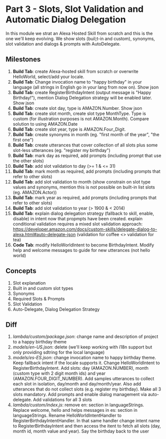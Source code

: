 # Part 3 - Slots, Slot Validation and Automatic Dialog Delegation

In this module we strat an Alexa Hosted Skill from scratch and this is the one we'll keep evolving. We show slots (buil;t-in and custom), synonyms, slot validation and dialogs & prompts with AutoDelegate.

## Milestones

1. **Build Tab**: create Alexa-hosted skill from scratch or overwrite HelloWorld, select/add your locale. 
2. **Build Tab**: Change invocation name to "happy birthday" in your language (all strings in English go in your lang from now on). Show json
3. **Build Tab**: create RegisterBirthdayIntent (output message is "Happy Birthday!"), mention Dialog Delegation strategy will be enabled later. Show json
4. **Build Tab**: create slot day, type is AMAZON.Number. Show json
5. **Build Tab**: create slot month, create slot type MonthType. Type is custom (for illustration purposes is not AMAZON.Month). Compare solution to using AMAZON.Date
6. **Build Tab**: create slot year, type is AMAZON.Four_Digit.
7. **Build Tab**: create synonyms in month (eg. "first month of the year", "the first one")
8. **Build Tab**: create utterances that cover collection of all slots plus some slot-less utterances (eg. "register my birthday")
9. **Build Tab**: mark day as required, add prompts (including prompt that use the other slots)
10. **Build Tab**: add slot validation to day (>= 1 & <= 31)
11. **Build Tab**: mark month as required, add prompts (including prompts that refer to other slots)
12. **Build Tab**: add slot validation to month (show constrain on slot type values and synonyms, mention this is not possible on built-in list slots (eg. AMAZON.Actor))
13. **Build Tab**: mark year as required, add prompts (including prompts that refer to other slots)
14. **Build Tab**: add slot validation to year (> 1900 & < 2014)
15. **Build Tab**: explain dialog delegation strategy (fallback to skill, enable, disable) in intent now that propmpts have been created. explain conditional validation requires a mixed slot validation approach: https://developer.amazon.com/docs/custom-skills/delegate-dialog-to-alexa.html#auto-delegate-json (validation for coffee <> validation for tea)
16. **Code Tab**: modify HelloWorldIntent to become BirthdayIntent. Modify help and welcome messages to guide for new utterances (not hello world)

## Concepts

1. Slot explanation
2. Built in and custom slot types
3. Synonyms
4. Required Slots & Prompts
5. Slot Validation
6. Auto-Delegate, Dialog Delegation Strategy

## Diff

1. *lambda/custom/package.json*: change name and description of project to a happy birthday theme
2. *models/en-US.json*: delete (we'll keep working with i18n support but only providing sdtring for the local language)
3. *models/es-ES.json*: change invocation name to happy birthday theme. Keep fallback intent if the locale supports it. Change HelloWorldIntent to RegisterBirthdayIntent. Add slots: day (AMAZON.NUMBER), month (custom type with 2 digit month ids) and year (AMAZON.FOUR_DIGIT_NUMBER). Add samples utterances to collect each slot in isolation, day/month and day/month/year. Also add utterances that do not collect slots (e.g. register my birthday). Make all 3 slots mandatory. Add prompts and enable dialog management via auto-delegate. Add validations for all 3 slots
4. *lambda/custom/index.js*: remove en: section in languageStrings. Replace welcome, hello and helps messages in es: section in languageStrings. Rename HelloWorldIntentHandler to RegisterBirthdayIntentHandler. In that same handler change intent name to RegisterBirthdayIntent and then access the itent to fetch all slots (day, month id, month value and year). Say the birthday back to the user